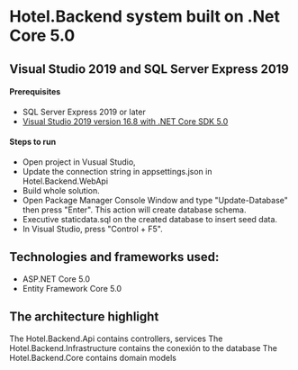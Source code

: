 # Hotel.Backend system built on .Net Core 5.0


## Visual Studio 2019 and SQL Server Express 2019

#### Prerequisites

- SQL Server Express 2019 or later
- [Visual Studio 2019 version 16.8 with .NET Core SDK 5.0 ](https://dotnet.microsoft.com/download)

#### Steps to run

- Open project in Vusual Studio,
- Update the connection string in appsettings.json in Hotel.Backend.WebApi
- Build whole solution.
- Open Package Manager Console Window and type "Update-Database" then press "Enter". This action will create database schema.
- Executive staticdata.sql on the created database to insert seed data.
- In Visual Studio, press "Control + F5".

## Technologies and frameworks used:
- ASP.NET Core 5.0
- Entity Framework Core 5.0

## The architecture highlight

The Hotel.Backend.Api contains controllers, services
The Hotel.Backend.Infrastructure contains the conexión to the database
The Hotel.Backend.Core contains domain models
